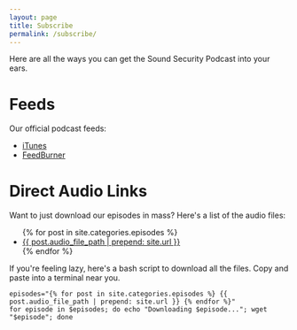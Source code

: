 ```yaml
---
layout: page
title: Subscribe
permalink: /subscribe/
---
```

Here are all the ways you can get the Sound Security Podcast into your ears.

Feeds
=====
Our official podcast feeds:

* [iTunes](https://itunes.apple.com/tt/podcast/sound-security-podcast/id974229319)
* [FeedBurner](https://feeds.feedburner.com/SoundSecurityPodcast)

Direct Audio Links
==================
Want to just download our episodes in mass? Here's a list of the audio files:

<ul>
  {% for post in site.categories.episodes %}
    <li>
      <a download class="post-link" href="{{ post.audio_file_path | prepend: site.url }}">{{ post.audio_file_path | prepend: site.url }}</a>
    </li>
  {% endfor %}
</ul>


If you're feeling lazy, here's a bash script to download all the files. Copy and paste into a terminal near you.

    episodes="{% for post in site.categories.episodes %} {{ post.audio_file_path | prepend: site.url }} {% endfor %}"
    for episode in $episodes; do echo "Downloading $episode..."; wget "$episode"; done
